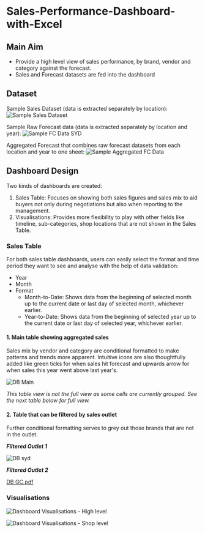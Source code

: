 # Sales-Performance-Dashboard-with-Excel

## Main Aim
* Provide a high level view of sales performance, by brand, vendor and category against the forecast.
* Sales and Forecast datasets are fed into the dashboard


## Dataset
Sample Sales Dataset (data is extracted separately by location):
![Sample Sales Dataset](https://github.com/tltxyyy/Sales-Performance-Dashboard-with-Excel/assets/69724535/dc7248bb-2ff6-4c62-ab57-558fbd3b8ff9)

Sample Raw Forecast data (data is extracted separately by location and year):
![Sample FC Data SYD](https://github.com/tltxyyy/Sales-Performance-Dashboard-with-Excel/assets/69724535/c78b8c47-b7ba-4aed-89be-d47ba78d7425)

Aggregated Forecast that combines raw forecast datasets from each location and year to one sheet:
![Sample Aggregated FC Data](https://github.com/tltxyyy/Sales-Performance-Dashboard-with-Excel/assets/69724535/5193b4c6-7f63-4f42-8496-624ec813549b)


## Dashboard Design
Two kinds of dashboards are created:
1. Sales Table: Focuses on showing both sales figures and sales mix to aid buyers not only during negotiations but also when reporting to the management.
2. Visualisations: Provides more flexibility to play with other fields like timeline, sub-categories, shop locations that are not shown in the Sales Table.

### Sales Table
For both sales table dashboards, users can easily select the format and time period they want to see and analyse with the help of data validation:
* Year
* Month
* Format
  * Month-to-Date: Shows data from the beginning of selected month up to the current date or last day of selected month, whichever earlier.
  * Year-to-Date: Shows data from the beginning of  selected year up to the current date or last day of selected year, whichever earlier.
 


#### 1. Main table showing aggregated sales

Sales mix by vendor and category are conditional formatted to make patterns and trends more apparent. Intuitive icons are also thoughtfully added like green ticks for when sales hit forecast and upwards arrow for when sales this year went above last year's.

![DB Main](https://github.com/tltxyyy/Sales-Performance-Dashboard-with-Excel/assets/69724535/645d78c9-2fee-46e3-abb9-b3a4f6032bf1)

*This table view is not the full view as some cells are currently grouped. See the next table below for full view.*


#### 2. Table that can be filtered by sales outlet

Further conditional formatting serves to grey out those brands that are not in the outlet.

***Filtered Outlet 1***

![DB syd](https://github.com/tltxyyy/Sales-Performance-Dashboard-with-Excel/assets/69724535/1f4fbe4a-5f9a-4d25-95db-086f92204569)

***Filtered Outlet 2***

[DB GC.pdf](https://github.com/tltxyyy/Sales-Performance-Dashboard-with-Excel/files/15112544/DB.GC.pdf)

### Visualisations

![Dashboard Visualisations - High level](https://github.com/tltxyyy/Sales-Performance-Dashboard-with-Excel/assets/69724535/9302edcb-423e-46d5-88b4-c700b93a9d89)

![Dashboard Visualisations - Shop level](https://github.com/tltxyyy/Sales-Performance-Dashboard-with-Excel/assets/69724535/6e98da0b-abf6-41d0-876f-6886041fb2dd)
